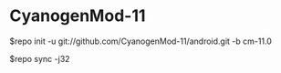 CyanogenMod-11
===========

$repo init -u git://github.com/CyanogenMod-11/android.git -b cm-11.0

$repo sync -j32
